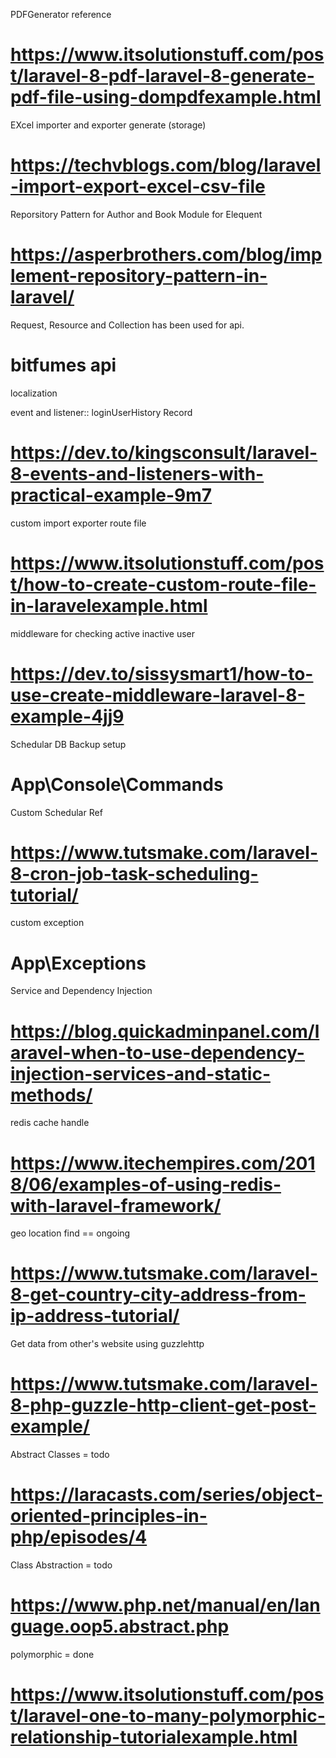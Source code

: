 
PDFGenerator reference
# https://www.itsolutionstuff.com/post/laravel-8-pdf-laravel-8-generate-pdf-file-using-dompdfexample.html

EXcel importer and exporter generate (storage)
# https://techvblogs.com/blog/laravel-import-export-excel-csv-file

Reporsitory Pattern for Author and Book Module for Elequent
# https://asperbrothers.com/blog/implement-repository-pattern-in-laravel/

Request, Resource and Collection has been used for api.
# bitfumes api

localization

event and listener:: loginUserHistory Record
# https://dev.to/kingsconsult/laravel-8-events-and-listeners-with-practical-example-9m7

custom import exporter route file
# https://www.itsolutionstuff.com/post/how-to-create-custom-route-file-in-laravelexample.html

middleware for checking active inactive user
# https://dev.to/sissysmart1/how-to-use-create-middleware-laravel-8-example-4jj9

Schedular DB Backup setup
# App\Console\Commands

Custom Schedular Ref
# https://www.tutsmake.com/laravel-8-cron-job-task-scheduling-tutorial/

custom exception
# App\Exceptions

Service and Dependency Injection
# https://blog.quickadminpanel.com/laravel-when-to-use-dependency-injection-services-and-static-methods/

redis cache handle
# https://www.itechempires.com/2018/06/examples-of-using-redis-with-laravel-framework/

geo location find == ongoing
# https://www.tutsmake.com/laravel-8-get-country-city-address-from-ip-address-tutorial/

Get data from other's website using guzzlehttp
# https://www.tutsmake.com/laravel-8-php-guzzle-http-client-get-post-example/

Abstract Classes = todo
# https://laracasts.com/series/object-oriented-principles-in-php/episodes/4

Class Abstraction = todo
# https://www.php.net/manual/en/language.oop5.abstract.php

polymorphic = done
# https://www.itsolutionstuff.com/post/laravel-one-to-many-polymorphic-relationship-tutorialexample.html
